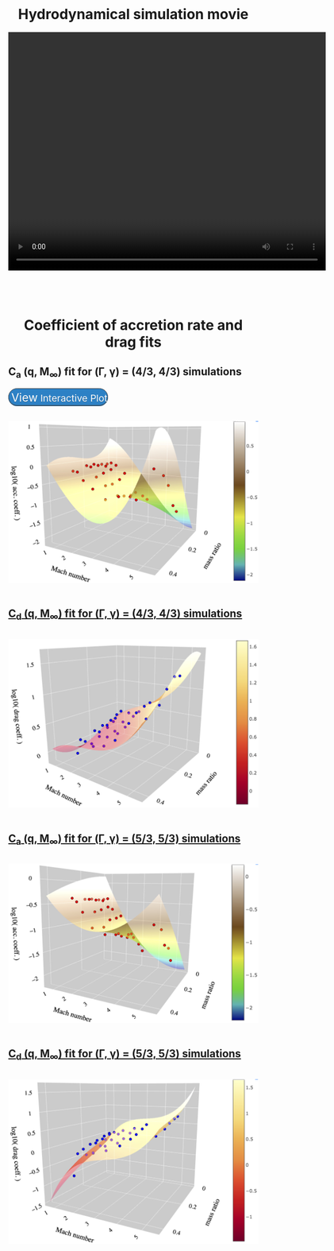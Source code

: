 <br>
<center>
<h1>
Hydrodynamical simulation movie
</h1>
<video width="640" height="480" controls>
<source src="hydro_sim_q0pt1_erho0pt47_movie.mp4" type="video/mp4">
</video>
</center>
<br>
<br>

<br>
<center>
<h1>
Coefficient of accretion rate and drag fits
</h1>
</center>
<h2>
C<sub>a</sub> (q, M<sub>&infin;</sub>) fit for (&Gamma;, &gamma;) = (4/3, 4/3) simulations
</h2>
<p><a href="logmdot3_fit_to_runs_g43_nolfs.html" class="button" style="background:#2d81c5 0 0 no-repeat; color: #fff; border: solid 1px #474747; text-decoration: none;display: inline-block;font-size: 23px; width: auto; height: auto; text-align: center; line-height: 1.2; -webkit-border-radius: 1em; -moz-border-radius: 1em; box-shadow: 0 1px 0 0 #1f5a89; text-shadow: 0 1px rgba(0, 0, 0, 0.3); padding-left: 5px; padding-top: 5px;">View<small> Interactive Plot</small></a></p>
<br>
<a href="logmdot3_fit_to_runs_g43_nolfs.html"><img src="logmdot_order3_g43.jpg" alt="C_a g43" class="inline"/>
<br>
<br>

<h2>
<a href="logdrag3_fit_to_runs_g43_nolfs.html">C<sub>d</sub> (q, M<sub>&infin;</sub>) fit for (&Gamma;, &gamma;) = (4/3, 4/3) simulations</a>
</h2>
<br>
<a href="logdrag3_fit_to_runs_g43_nolfs.html"><img src="logdrag_order3_g43.jpg" alt="C_d g43" class="inline"/>
<br>
<br>

<h2>
<a href="logmdot2_fit_to_runs_g53_nolfs.html">C<sub>a</sub> (q, M<sub>&infin;</sub>) fit for (&Gamma;, &gamma;) = (5/3, 5/3) simulations</a>
</h2>
<br>
<a href="logmdot2_fit_to_runs_g53_nolfs.html"><img src="logmdot_order2_g53.jpg" alt="C_a g53" class="inline"/>
<br>
<br>

<h2>
<a href="logdrag3_fit_to_runs_g53_nolfs.html">C<sub>d</sub> (q, M<sub>&infin;</sub>) fit for (&Gamma;, &gamma;) = (5/3, 5/3) simulations</a>
</h2>
<br>
<a href="logdrag3_fit_to_runs_g53_nolfs.html"><img src="logdrag_order3_g53.jpg" alt="C_d g53" class="inline"/>
<br>
<br>
